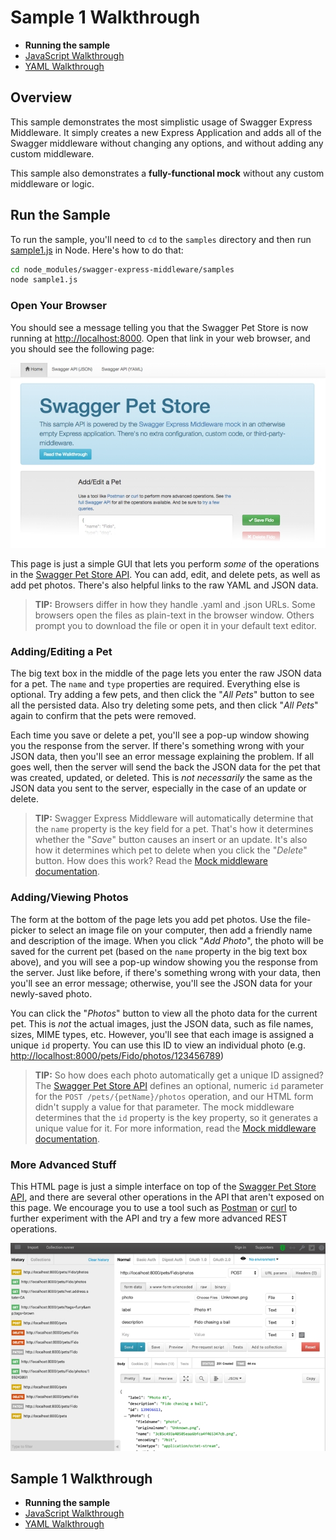 Sample 1 Walkthrough
============================
* __Running the sample__
* [JavaScript Walkthrough](javascript.md)
* [YAML Walkthrough](yaml.md)


Overview
--------------------------
This sample demonstrates the most simplistic usage of Swagger Express Middleware. It simply creates a new Express Application and adds all of the Swagger middleware without changing any options, and without adding any custom middleware.

This sample also demonstrates a __fully-functional mock__ without any custom middleware or logic.


Run the Sample
--------------------------
To run the sample, you'll need to `cd` to the `samples` directory and then run [sample1.js](https://github.com/APIDevTools/swagger-express-middleware/blob/master/samples/sample1.js) in Node.  Here's how to do that:

````bash
cd node_modules/swagger-express-middleware/samples
node sample1.js
````


### Open Your Browser
You should see a message telling you that the Swagger Pet Store is now running at [http://localhost:8000](http://localhost:8000). Open that link in your web browser, and you should see the following page:

![Screenshot](../img/samples.png)

This page is just a simple GUI that lets you perform _some_ of the operations in the [Swagger Pet Store API](https://github.com/APIDevTools/swagger-express-middleware/blob/master/samples/PetStore.yaml).  You can add, edit, and delete pets, as well as add pet photos.  There's also helpful links to the raw YAML and JSON data.

> **TIP:** Browsers differ in how they handle .yaml and .json URLs.  Some browsers open the files as plain-text in the browser window.  Others prompt you to download the file or open it in your default text editor.


### Adding/Editing a Pet
The big text box in the middle of the page lets you enter the raw JSON data for a pet.  The `name` and `type` properties are required.  Everything else is optional.  Try adding a few pets, and then click the "_All Pets_" button to see all the persisted data.  Also try deleting some pets, and then click "_All Pets_" again to confirm that the pets were removed.

Each time you save or delete a pet, you'll see a pop-up window showing you the response from the server.  If there's something wrong with your JSON data, then you'll see an error message explaining the problem.  If all goes well, then the server will send the back the JSON data for the pet that was created, updated, or deleted.  This is _not necessarily_ the same as the JSON data you sent to the server, especially in the case of an update or delete.

> **TIP:** Swagger Express Middleware will automatically determine that the `name` property is the key field for a pet. That's how it determines whether the "_Save_" button causes an insert or an update.  It's also how it determines which pet to delete when you click the "_Delete_" button.  How does this work?  Read the [Mock middleware documentation](../middleware/mock.md).


### Adding/Viewing Photos
The form at the bottom of the page lets you add pet photos. Use the file-picker to select an image file on your computer, then add a friendly name and description of the image.  When you click "_Add Photo_", the photo will be saved for the current pet (based on the `name` property in the big text box above), and you will see a pop-up window showing you the response from the server.  Just like before, if there's something wrong with your data, then you'll see an error message; otherwise, you'll see the JSON data for your newly-saved photo.

You can click the "_Photos_" button to view all the photo data for the current pet.  This is _not_ the actual images, just the JSON data, such as file names, sizes, MIME types, etc.  However, you'll see that each image is assigned a unique `id` property.  You can use this ID to view an individual photo (e.g. [http://localhost:8000/pets/Fido/photos/123456789](http://localhost:8000/pets/Fido/photos/123456789))

> **TIP:** So how does each photo automatically get a unique ID assigned? The [Swagger Pet Store API](https://github.com/APIDevTools/swagger-express-middleware/blob/master/samples/PetStore.yaml) defines an optional, numeric `id` parameter for the `POST /pets/{petName}/photos` operation, and our HTML form didn't supply a value for that parameter.  The mock middleware determines that the `id` property is the key property, so it generates a unique value for it.  For more information, read the [Mock middleware documentation](../middleware/mock.md#how-primary-keys-are-determined).


### More Advanced Stuff
This HTML page is just a simple interface on top of the [Swagger Pet Store API](https://github.com/APIDevTools/swagger-express-middleware/blob/master/samples/PetStore.yaml), and there are several other operations in the API that aren't exposed on this page.  We encourage you to use a tool such as [Postman](http://www.getpostman.com) or [curl](http://curl.haxx.se) to further experiment with the API and try a few more advanced REST operations.

[![Postman screenshot](../img/postman.png)](http://www.getpostman.com)


Sample 1 Walkthrough
--------------------------
* __Running the sample__
* [JavaScript Walkthrough](javascript.md)
* [YAML Walkthrough](yaml.md)

